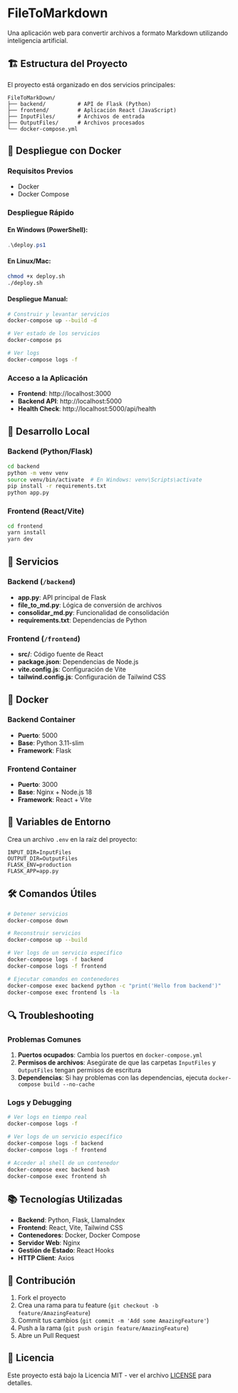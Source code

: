 # FileToMarkdown

Una aplicación web para convertir archivos a formato Markdown utilizando inteligencia artificial.

## 🏗️ Estructura del Proyecto

El proyecto está organizado en dos servicios principales:

```
FileToMarkDown/
├── backend/          # API de Flask (Python)
├── frontend/         # Aplicación React (JavaScript)
├── InputFiles/       # Archivos de entrada
├── OutputFiles/      # Archivos procesados
└── docker-compose.yml
```

## 🚀 Despliegue con Docker

### Requisitos Previos
- Docker
- Docker Compose

### Despliegue Rápido

#### En Windows (PowerShell):
```powershell
.\deploy.ps1
```

#### En Linux/Mac:
```bash
chmod +x deploy.sh
./deploy.sh
```

#### Despliegue Manual:
```bash
# Construir y levantar servicios
docker-compose up --build -d

# Ver estado de los servicios
docker-compose ps

# Ver logs
docker-compose logs -f
```

### Acceso a la Aplicación
- **Frontend**: http://localhost:3000
- **Backend API**: http://localhost:5000
- **Health Check**: http://localhost:5000/api/health

## 🔧 Desarrollo Local

### Backend (Python/Flask)
```bash
cd backend
python -m venv venv
source venv/bin/activate  # En Windows: venv\Scripts\activate
pip install -r requirements.txt
python app.py
```

### Frontend (React/Vite)
```bash
cd frontend
yarn install
yarn dev
```

## 📁 Servicios

### Backend (`/backend`)
- **app.py**: API principal de Flask
- **file_to_md.py**: Lógica de conversión de archivos
- **consolidar_md.py**: Funcionalidad de consolidación
- **requirements.txt**: Dependencias de Python

### Frontend (`/frontend`)
- **src/**: Código fuente de React
- **package.json**: Dependencias de Node.js
- **vite.config.js**: Configuración de Vite
- **tailwind.config.js**: Configuración de Tailwind CSS

## 🐳 Docker

### Backend Container
- **Puerto**: 5000
- **Base**: Python 3.11-slim
- **Framework**: Flask

### Frontend Container
- **Puerto**: 3000
- **Base**: Nginx + Node.js 18
- **Framework**: React + Vite

## 📝 Variables de Entorno

Crea un archivo `.env` en la raíz del proyecto:

```env
INPUT_DIR=InputFiles
OUTPUT_DIR=OutputFiles
FLASK_ENV=production
FLASK_APP=app.py
```

## 🛠️ Comandos Útiles

```bash
# Detener servicios
docker-compose down

# Reconstruir servicios
docker-compose up --build

# Ver logs de un servicio específico
docker-compose logs -f backend
docker-compose logs -f frontend

# Ejecutar comandos en contenedores
docker-compose exec backend python -c "print('Hello from backend')"
docker-compose exec frontend ls -la
```

## 🔍 Troubleshooting

### Problemas Comunes

1. **Puertos ocupados**: Cambia los puertos en `docker-compose.yml`
2. **Permisos de archivos**: Asegúrate de que las carpetas `InputFiles` y `OutputFiles` tengan permisos de escritura
3. **Dependencias**: Si hay problemas con las dependencias, ejecuta `docker-compose build --no-cache`

### Logs y Debugging
```bash
# Ver logs en tiempo real
docker-compose logs -f

# Ver logs de un servicio específico
docker-compose logs -f backend
docker-compose logs -f frontend

# Acceder al shell de un contenedor
docker-compose exec backend bash
docker-compose exec frontend sh
```

## 📚 Tecnologías Utilizadas

- **Backend**: Python, Flask, LlamaIndex
- **Frontend**: React, Vite, Tailwind CSS
- **Contenedores**: Docker, Docker Compose
- **Servidor Web**: Nginx
- **Gestión de Estado**: React Hooks
- **HTTP Client**: Axios

## 🤝 Contribución

1. Fork el proyecto
2. Crea una rama para tu feature (`git checkout -b feature/AmazingFeature`)
3. Commit tus cambios (`git commit -m 'Add some AmazingFeature'`)
4. Push a la rama (`git push origin feature/AmazingFeature`)
5. Abre un Pull Request

## 📄 Licencia

Este proyecto está bajo la Licencia MIT - ver el archivo [LICENSE](LICENSE) para detalles. 